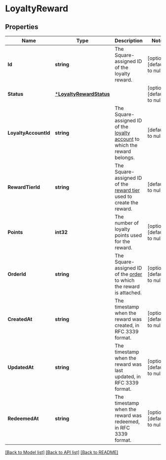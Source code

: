 # LoyaltyReward

## Properties

 Name                 | Type                                               | Description                                                                                             | Notes                        
----------------------|----------------------------------------------------|---------------------------------------------------------------------------------------------------------|------------------------------
 **Id**               | **string**                                         | The Square-assigned ID of the loyalty reward.                                                           | [optional] [default to null] 
 **Status**           | [***LoyaltyRewardStatus**](LoyaltyRewardStatus.md) |                                                                                                         | [optional] [default to null] 
 **LoyaltyAccountId** | **string**                                         | The Square-assigned ID of the [loyalty account](entity:LoyaltyAccount) to which the reward belongs.     | [default to null]            
 **RewardTierId**     | **string**                                         | The Square-assigned ID of the [reward tier](entity:LoyaltyProgramRewardTier) used to create the reward. | [default to null]            
 **Points**           | **int32**                                          | The number of loyalty points used for the reward.                                                       | [optional] [default to null] 
 **OrderId**          | **string**                                         | The Square-assigned ID of the [order](entity:Order) to which the reward is attached.                    | [optional] [default to null] 
 **CreatedAt**        | **string**                                         | The timestamp when the reward was created, in RFC 3339 format.                                          | [optional] [default to null] 
 **UpdatedAt**        | **string**                                         | The timestamp when the reward was last updated, in RFC 3339 format.                                     | [optional] [default to null] 
 **RedeemedAt**       | **string**                                         | The timestamp when the reward was redeemed, in RFC 3339 format.                                         | [optional] [default to null] 

[[Back to Model list]](../README.md#documentation-for-models) [[Back to API list]](../README.md#documentation-for-api-endpoints) [[Back to README]](../README.md)


